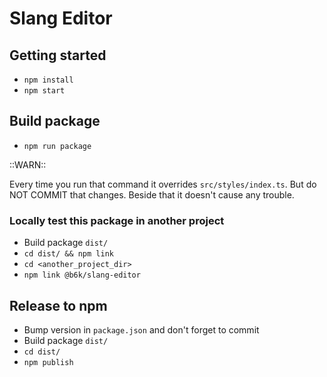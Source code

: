 # Slang Editor

## Getting started

- `npm install`
- `npm start`

## Build package

- `npm run package`

::WARN::

Every time you run that command it overrides `src/styles/index.ts`. But do NOT COMMIT that changes. Beside that it doesn't cause any trouble. 

### Locally test this package in another project

- Build package `dist/`
- `cd dist/ && npm link`
- `cd <another_project_dir>`
- `npm link @b6k/slang-editor`

## Release to npm

- Bump version in `package.json` and don't forget to commit
- Build package `dist/`
- `cd dist/`
- `npm publish`
